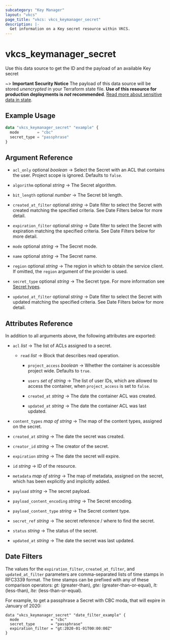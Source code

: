 ```yaml
---
subcategory: "Key Manager"
layout: "vkcs"
page_title: "vkcs: vkcs_keymanager_secret"
description: |-
  Get information on a Key secret resource within VKCS.
---
```


# vkcs_keymanager_secret

Use this data source to get the ID and the payload of an available Key secret

~> **Important Security Notice** The payload of this data source will be stored *unencrypted* in your Terraform state file. **Use of this resource for production deployments is *not* recommended**. [Read more about sensitive data in state](https://www.terraform.io/docs/language/state/sensitive-data.html).

## Example Usage

```terraform
data "vkcs_keymanager_secret" "example" {
  mode        = "cbc"
  secret_type = "passphrase"
}
```

## Argument Reference
- `acl_only` optional *boolean* &rarr;  Select the Secret with an ACL that contains the user. Project scope is ignored. Defaults to `false`.

- `algorithm` optional *string* &rarr;  The Secret algorithm.

- `bit_length` optional *number* &rarr;  The Secret bit length.

- `created_at_filter` optional *string* &rarr;  Date filter to select the Secret with created matching the specified criteria. See Date Filters below for more detail.

- `expiration_filter` optional *string* &rarr;  Date filter to select the Secret with expiration matching the specified criteria. See Date Filters below for more detail.

- `mode` optional *string* &rarr;  The Secret mode.

- `name` optional *string* &rarr;  The Secret name.

- `region` optional *string* &rarr;  The region in which to obtain the service client. If omitted, the `region` argument of the provider is used.

- `secret_type` optional *string* &rarr;  The Secret type. For more information see [Secret types](https://docs.openstack.org/barbican/latest/api/reference/secret_types.html).

- `updated_at_filter` optional *string* &rarr;  Date filter to select the Secret with updated matching the specified criteria. See Date Filters below for more detail.


## Attributes Reference
In addition to all arguments above, the following attributes are exported:
- `acl`  *list* &rarr;  The list of ACLs assigned to a secret.
  - `read`  *list* &rarr;  Block that describes read operation.
    - `project_access` *boolean* &rarr;  Whether the container is accessible project wide. Defaults to `true`.

    - `users` *set of* *string* &rarr;  The list of user IDs, which are allowed to access the container, when `project_access` is set to `false`.

    - `created_at` *string* &rarr;  The date the container ACL was created.

    - `updated_at` *string* &rarr;  The date the container ACL was last updated.



- `content_types` *map of* *string* &rarr;  The map of the content types, assigned on the secret.

- `created_at` *string* &rarr;  The date the secret was created.

- `creator_id` *string* &rarr;  The creator of the secret.

- `expiration` *string* &rarr;  The date the secret will expire.

- `id` *string* &rarr;  ID of the resource.

- `metadata` *map of* *string* &rarr;  The map of metadata, assigned on the secret, which has been explicitly and implicitly added.

- `payload` *string* &rarr;  The secret payload.

- `payload_content_encoding` *string* &rarr;  The Secret encoding.

- `payload_content_type` *string* &rarr;  The Secret content type.

- `secret_ref` *string* &rarr;  The secret reference / where to find the secret.

- `status` *string* &rarr;  The status of the secret.

- `updated_at` *string* &rarr;  The date the secret was last updated.



## Date Filters

The values for the `expiration_filter`, `created_at_filter`, and
`updated_at_filter` parameters are comma-separated lists of time stamps in
RFC3339 format. The time stamps can be prefixed with any of these comparison
operators: *gt:* (greater-than), *gte:* (greater-than-or-equal), *lt:*
(less-than), *lte:* (less-than-or-equal).

For example, to get a passphrase a Secret with CBC moda, that will expire in
January of 2020:

```hcl
data "vkcs_keymanager_secret" "date_filter_example" {
  mode              = "cbc"
  secret_type       = "passphrase"
  expiration_filter = "gt:2020-01-01T00:00:00Z"
}
```
